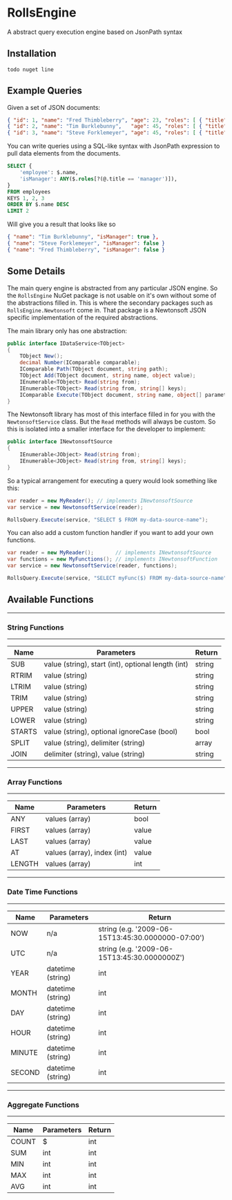 # RollsEngine

A abstract query execution engine based on JsonPath syntax

## Installation

```
todo nuget line
```

## Example Queries

Given a set of JSON documents:

```json
{ "id": 1, "name": "Fred Thimbleberry", "age": 23, "roles": [ { "title": "employee" } ] },
{ "id": 2, "name": "Tim Burklebunny",   "age": 45, "roles": [ { "title": "manager"  }, { "title": "employee" } ] },
{ "id": 3, "name": "Steve Forklemeyer", "age": 45, "roles": [ { "title": "employee" } ] }
```
You can write queries using a SQL-like syntax with JsonPath expression to pull data elements
from the documents.

```sql
SELECT {
    'employee': $.name,
    'isManager': ANY($.roles[?(@.title == 'manager')]),
}
FROM employees
KEYS 1, 2, 3
ORDER BY $.name DESC
LIMIT 2
```
Will give you a result that looks like so
```json
{ "name": "Tim Burklebunny", "isManager": true },
{ "name": "Steve Forklemeyer", "isManager": false }
{ "name": "Fred Thimbleberry", "isManager": false }
```

## Some Details

The main query engine is abstracted from any particular JSON engine.  So the `RollsEngine` NuGet package
 is not usable on it's own without some of the abstractions filled in.  This is where the secondary packages
such as `RollsEngine.Newtonsoft` come in.  That package is a Newtonsoft JSON specific implementation of
the required abstractions.

The main library only has one abstraction:

```cs
public interface IDataService<TObject>
{
    TObject New();
    decimal Number(IComparable comparable);
    IComparable Path(TObject document, string path);
    TObject Add(TObject document, string name, object value);
    IEnumerable<TObject> Read(string from);
    IEnumerable<TObject> Read(string from, string[] keys);
    IComparable Execute(TObject document, string name, object[] parameters);
}
```

The Newtonsoft library has most of this interface filled in for you with the `NewtonsoftService` class.
But the `Read` methods will always be custom.  So this is isolated into a smaller interface for the
developer to implement:

```cs
public interface INewtonsoftSource
{
    IEnumerable<JObject> Read(string from);
    IEnumerable<JObject> Read(string from, string[] keys);
}
```

So a typical arrangement for executing a query would look something like this:

```cs
var reader = new MyReader(); // implements INewtonsoftSource
var service = new NewtonsoftService(reader);

RollsQuery.Execute(service, "SELECT $ FROM my-data-source-name");
```
You can also add a custom function handler if you want to add your own functions.
```cs
var reader = new MyReader();       // implements INewtonsoftSource
var functions = new MyFunctions(); // implements INewtonsoftFunction
var service = new NewtonsoftService(reader, functions);

RollsQuery.Execute(service, "SELECT myFunc($) FROM my-data-source-name");
```

## Available Functions

---
### String Functions
---
| Name   | Parameters | Return
 ------- |----------- | ------
| SUB    | value (string), start (int), optional length (int) | string
| RTRIM  | value (string) | string
| LTRIM  | value (string) | string
| TRIM   | value (string) | string
| UPPER  | value (string) | string
| LOWER  | value (string) | string
| STARTS | value (string), optional ignoreCase (bool) | bool
| SPLIT  | value (string), delimiter (string) | array
| JOIN   | delimiter (string), value (string) | string

---
### Array Functions
---
| Name   | Parameters | Return
 ------- |----------- | ------
| ANY    | values (array) | bool
| FIRST  | values (array) | value
| LAST   | values (array) | value
| AT     | values (array), index (int) | value
| LENGTH | values (array) | int

---
### Date Time Functions
---

| Name   | Parameters | Return
 ------- |----------- | ------
| NOW    | n/a               | string (e.g. '2009-06-15T13:45:30.0000000-07:00')
| UTC    | n/a               | string (e.g. '2009-06-15T13:45:30.0000000Z')
| YEAR   | datetime (string) | int
| MONTH  | datetime (string) | int
| DAY    | datetime (string) | int
| HOUR   | datetime (string) | int
| MINUTE | datetime (string) | int
| SECOND | datetime (string) | int

---
### Aggregate Functions
---
| Name   | Parameters | Return
 ------- |----------- | ------
| COUNT  | $          | int
| SUM    | int        | int
| MIN    | int        | int
| MAX    | int        | int
| AVG    | int        | int
